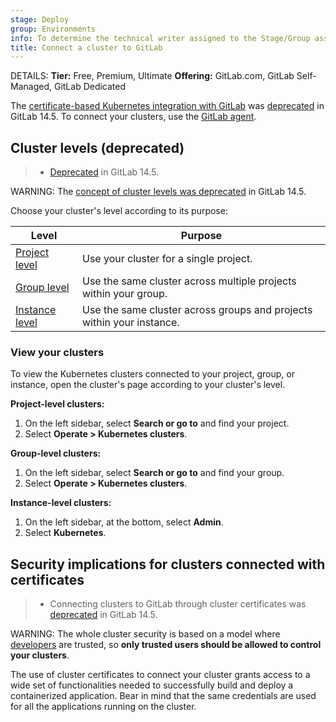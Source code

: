 ```yaml
---
stage: Deploy
group: Environments
info: To determine the technical writer assigned to the Stage/Group associated with this page, see https://handbook.gitlab.com/handbook/product/ux/technical-writing/#assignments
title: Connect a cluster to GitLab
---
```


DETAILS:
**Tier:** Free, Premium, Ultimate
**Offering:** GitLab.com, GitLab Self-Managed, GitLab Dedicated

The [certificate-based Kubernetes integration with GitLab](../_index.md)
was [deprecated](https://gitlab.com/groups/gitlab-org/configure/-/epics/8)
in GitLab 14.5. To connect your clusters, use the [GitLab agent](../../../clusters/agent/_index.md).

## Cluster levels (deprecated)

> - [Deprecated](https://gitlab.com/groups/gitlab-org/configure/-/epics/8) in GitLab 14.5.

WARNING:
The [concept of cluster levels was deprecated](../_index.md#cluster-levels)
in GitLab 14.5.

Choose your cluster's level according to its purpose:

| Level | Purpose |
|--|--|
| [Project level](../../../project/clusters/index.md) | Use your cluster for a single project. |
| [Group level](../../../group/clusters/_index.md) | Use the same cluster across multiple projects within your group. |
| [Instance level](../../../instance/clusters/_index.md) | Use the same cluster across groups and projects within your instance. |

### View your clusters

To view the Kubernetes clusters connected to your project,
group, or instance, open the cluster's page according to
your cluster's level.

**Project-level clusters:**

1. On the left sidebar, select **Search or go to** and find your project.
1. Select **Operate > Kubernetes clusters**.

**Group-level clusters:**

1. On the left sidebar, select **Search or go to** and find your group.
1. Select **Operate > Kubernetes clusters**.

**Instance-level clusters:**

1. On the left sidebar, at the bottom, select **Admin**.
1. Select **Kubernetes**.

## Security implications for clusters connected with certificates

> - Connecting clusters to GitLab through cluster certificates was [deprecated](https://gitlab.com/groups/gitlab-org/configure/-/epics/8) in GitLab 14.5.

WARNING:
The whole cluster security is based on a model where [developers](../../../permissions.md)
are trusted, so **only trusted users should be allowed to control your clusters**.

The use of cluster certificates to connect your cluster grants
access to a wide set of functionalities needed to successfully
build and deploy a containerized application. Bear in mind that
the same credentials are used for all the applications running
on the cluster.
